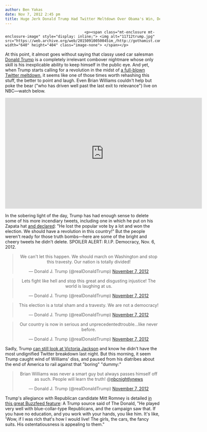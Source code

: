 ```yaml
---
author: Ben Yakas
date: Nov 7, 2012 2:45 pm
title: Huge Jerk Donald Trump Had Twitter Meltdown Over Obama's Win, Demanded A "Revolution"
---
```


	
										<p><span class="mt-enclosure mt-enclosure-image" style="display: inline;"> <img alt="11712trump.jpg" src="https://web.archive.org/web/20150910050045im_/http://gothamist.com/attachments/byakas/11712trump.jpg" width="640" height="404" class="image-none"> </span></p>

<p>At this point, it almost goes without saying that classy used car salesman <a href="https://web.archive.org/web/20150910050045/http://gothamist.com/tags/donaldtrump">Donald Trump</a> is a completely irrelevant combover nightmare whose only skill is his inexplicable ability to keep himself in the public eye. And yet, when Trump starts calling for a revolution in the midst of <a href="https://web.archive.org/web/20150910050045/https://twitter.com/realDonaldTrump">a full-blown Twitter meltdown</a>, it seems like one of those times worth rehashing this stuff, the better to point and laugh. Even Brian Williams couldn&apos;t help but poke the bear (&quot;who has driven well past the last exit to relevance&quot;) live on NBC&#x2014;watch below.</p>

<p><iframe width="640" height="360" src="https://web.archive.org/web/20150910050045if_/http://www.youtube.com/embed/qQAy6xWtgI4" frameborder="0" allowfullscreen></iframe></p>

<p>In the sobering light of the day, Trump has had enough sense to delete some of his more incendiary tweets, including one in which he put on his Zapata hat <a href="https://web.archive.org/web/20150910050045/http://wilwheaton.tumblr.com/post/35185641646/if-you-read-this-from-the-bottom-up-you-can-watch">and declared</a>: &quot;He lost the popular vote by a lot and won the election. We should have a revolution in this country!&quot; But the people weren&apos;t ready for those truth bombs&#x2014;here are some of the bright and cheery tweets he didn&apos;t delete. SPOILER ALERT: R.I.P. Democracy, Nov. 6, 2012.</p>

<center><blockquote class="twitter-tweet"><p>We can&apos;t let this happen. We should march on Washington and stop this travesty. Our nation is totally divided!</p>&#x2014; Donald J. Trump (@realDonaldTrump) <a href="https://web.archive.org/web/20150910050045/https://twitter.com/realDonaldTrump/status/266034630820507648" data-datetime="2012-11-07T04:29:33+00:00">November 7, 2012</a></blockquote>
<script src="//web.archive.org/web/20150910050045js_/http://platform.twitter.com/widgets.js" charset="utf-8"></script></center>

<center><blockquote class="twitter-tweet"><p>Lets fight like hell and stop this great and disgusting injustice! The world is laughing at us.</p>&#x2014; Donald J. Trump (@realDonaldTrump) <a href="https://web.archive.org/web/20150910050045/https://twitter.com/realDonaldTrump/status/266034957875544064" data-datetime="2012-11-07T04:30:51+00:00">November 7, 2012</a></blockquote>
<script src="//web.archive.org/web/20150910050045js_/http://platform.twitter.com/widgets.js" charset="utf-8"></script></center>

<center><blockquote class="twitter-tweet"><p>This election is a total sham and a travesty. We are not a democracy!</p>&#x2014; Donald J. Trump (@realDonaldTrump) <a href="https://web.archive.org/web/20150910050045/https://twitter.com/realDonaldTrump/status/266035509162303492" data-datetime="2012-11-07T04:33:02+00:00">November 7, 2012</a></blockquote>
<script src="//web.archive.org/web/20150910050045js_/http://platform.twitter.com/widgets.js" charset="utf-8"></script></center>

<center><blockquote class="twitter-tweet"><p>Our country is now in serious and unprecedentedtrouble...like never before.</p>&#x2014; Donald J. Trump (@realDonaldTrump) <a href="https://web.archive.org/web/20150910050045/https://twitter.com/realDonaldTrump/status/266037143628038144" data-datetime="2012-11-07T04:39:32+00:00">November 7, 2012</a></blockquote>
<script src="//web.archive.org/web/20150910050045js_/http://platform.twitter.com/widgets.js" charset="utf-8"></script></center>

<p>Sadly, Trump <a href="https://web.archive.org/web/20150910050045/http://gawker.com/5958376/i-cant-stop-crying-america-died-donald-trump-and-victoria-jackson-melt-down-on-twitter">can still look at Victoria Jackson</a> and know he didn&apos;t have the most undignified Twitter breakdown last night. But this morning, it seem Trump caught wind of Williams&apos; diss, and paused from his diatribes about the end of America to rail against that &quot;boring&quot; &quot;dummy:&quot; </p>

<center><blockquote class="twitter-tweet"><p>Brian Williams was never a smart guy but always passes himself off as such. People will learn the truth! @<a href="https://web.archive.org/web/20150910050045/https://twitter.com/nbcnightlynews">nbcnightlynews</a></p>&#x2014; Donald J. Trump (@realDonaldTrump) <a href="https://web.archive.org/web/20150910050045/https://twitter.com/realDonaldTrump/status/266227995776270336" data-datetime="2012-11-07T17:17:55+00:00">November 7, 2012</a></blockquote>
<script src="//web.archive.org/web/20150910050045js_/http://platform.twitter.com/widgets.js" charset="utf-8"></script></center>

<p>Trump&apos;s allegiance with Republican candidate Mitt Romney is detailed <a href="https://web.archive.org/web/20150910050045/http://www.buzzfeed.com/mckaycoppins/the-donald-problem">in this great Buzzfeed feature</a>: A Trump source said of The Donald, &quot;He played very well with blue-collar-type Republicans, and the campaign saw that. If you have no education, and you work with your hands, you like him. It&apos;s like, &apos;Wow, if I was rich that&apos;s how I would live! The girls, the cars, the fancy suits. His ostentatiousness is appealing to them.&quot;</p>					
										
									
				